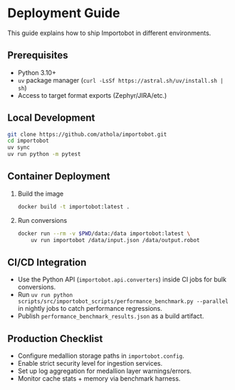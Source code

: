 # Deployment Guide

This guide explains how to ship Importobot in different environments.

## Prerequisites

- Python 3.10+
- `uv` package manager (`curl -LsSf https://astral.sh/uv/install.sh | sh`)
- Access to target format exports (Zephyr/JIRA/etc.)

## Local Development

```bash
git clone https://github.com/athola/importobot.git
cd importobot
uv sync
uv run python -m pytest
```

## Container Deployment

1. Build the image

   ```bash
   docker build -t importobot:latest .
   ```

2. Run conversions

   ```bash
   docker run --rm -v $PWD/data:/data importobot:latest \
       uv run importobot /data/input.json /data/output.robot
   ```

## CI/CD Integration

- Use the Python API (`importobot.api.converters`) inside CI jobs for bulk conversions.
- Run `uv run python scripts/src/importobot_scripts/performance_benchmark.py --parallel`
  in nightly jobs to catch performance regressions.
- Publish `performance_benchmark_results.json` as a build artifact.

## Production Checklist

- Configure medallion storage paths in `importobot.config`.
- Enable strict security level for ingestion services.
- Set up log aggregation for medallion layer warnings/errors.
- Monitor cache stats + memory via benchmark harness.
